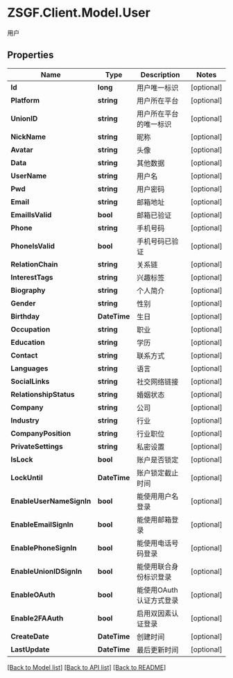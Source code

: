 # ZSGF.Client.Model.User
用户

## Properties

Name | Type | Description | Notes
------------ | ------------- | ------------- | -------------
**Id** | **long** | 用户唯一标识 | [optional] 
**Platform** | **string** | 用户所在平台 | [optional] 
**UnionID** | **string** | 用户所在平台的唯一标识 | [optional] 
**NickName** | **string** | 昵称 | [optional] 
**Avatar** | **string** | 头像 | [optional] 
**Data** | **string** | 其他数据 | [optional] 
**UserName** | **string** | 用户名 | [optional] 
**Pwd** | **string** | 用户密码 | [optional] 
**Email** | **string** | 邮箱地址 | [optional] 
**EmailIsValid** | **bool** | 邮箱已验证 | [optional] 
**Phone** | **string** | 手机号码 | [optional] 
**PhoneIsValid** | **bool** | 手机号码已验证 | [optional] 
**RelationChain** | **string** | 关系链 | [optional] 
**InterestTags** | **string** | 兴趣标签 | [optional] 
**Biography** | **string** | 个人简介 | [optional] 
**Gender** | **string** | 性别 | [optional] 
**Birthday** | **DateTime** | 生日 | [optional] 
**Occupation** | **string** | 职业 | [optional] 
**Education** | **string** | 学历 | [optional] 
**Contact** | **string** | 联系方式 | [optional] 
**Languages** | **string** | 语言 | [optional] 
**SocialLinks** | **string** | 社交网络链接 | [optional] 
**RelationshipStatus** | **string** | 婚姻状态 | [optional] 
**Company** | **string** | 公司 | [optional] 
**Industry** | **string** | 行业 | [optional] 
**CompanyPosition** | **string** | 行业职位 | [optional] 
**PrivateSettings** | **string** | 私密设置 | [optional] 
**IsLock** | **bool** | 账户是否锁定 | [optional] 
**LockUntil** | **DateTime** | 账户锁定截止时间 | [optional] 
**EnableUserNameSignIn** | **bool** | 能使用用户名登录 | [optional] 
**EnableEmailSignIn** | **bool** | 能使用邮箱登录 | [optional] 
**EnablePhoneSignIn** | **bool** | 能使用电话号码登录 | [optional] 
**EnableUnionIDSignIn** | **bool** | 能使用联合身份标识登录 | [optional] 
**EnableOAuth** | **bool** | 能使用OAuth认证方式登录 | [optional] 
**Enable2FAAuth** | **bool** | 启用双因素认证登录 | [optional] 
**CreateDate** | **DateTime** | 创建时间 | [optional] 
**LastUpdate** | **DateTime** | 最后更新时间 | [optional] 

[[Back to Model list]](../../README.md#documentation-for-models) [[Back to API list]](../../README.md#documentation-for-api-endpoints) [[Back to README]](../../README.md)

